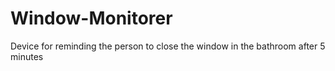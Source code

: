# Window-Monitorer
Device for reminding the person to close the window in the bathroom after 5 minutes
